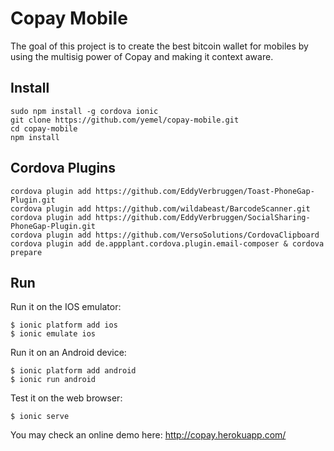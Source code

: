 # Copay Mobile

The goal of this project is to create the best bitcoin wallet for mobiles by 
using the multisig power of Copay and making it context aware.


## Install

    sudo npm install -g cordova ionic
    git clone https://github.com/yemel/copay-mobile.git
    cd copay-mobile
    npm install

## Cordova Plugins

    cordova plugin add https://github.com/EddyVerbruggen/Toast-PhoneGap-Plugin.git
    cordova plugin add https://github.com/wildabeast/BarcodeScanner.git
    cordova plugin add https://github.com/EddyVerbruggen/SocialSharing-PhoneGap-Plugin.git
    cordova plugin add https://github.com/VersoSolutions/CordovaClipboard
    cordova plugin add de.appplant.cordova.plugin.email-composer & cordova prepare

## Run

Run it on the IOS emulator:

    $ ionic platform add ios
    $ ionic emulate ios

Run it on an Android device:

    $ ionic platform add android
    $ ionic run android

Test it on the web browser:

    $ ionic serve

You may check an online demo here: http://copay.herokuapp.com/